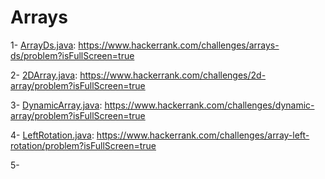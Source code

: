 # Arrays

1- [ArrayDs.java](./array/ArrayDs.java): https://www.hackerrank.com/challenges/arrays-ds/problem?isFullScreen=true

2- [2DArray.java](./array/ArrayTwoD.java): https://www.hackerrank.com/challenges/2d-array/problem?isFullScreen=true

3- [DynamicArray.java](./array/DynamicArray.java): https://www.hackerrank.com/challenges/dynamic-array/problem?isFullScreen=true

4- [LeftRotation.java](./array/LeftRotation.java): https://www.hackerrank.com/challenges/array-left-rotation/problem?isFullScreen=true

5- 